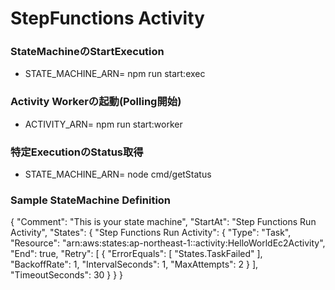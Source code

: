# StepFunctions Activity

### StateMachineのStartExecution
- STATE_MACHINE_ARN=<ARN> npm run start:exec

### Activity Workerの起動(Polling開始)
- ACTIVITY_ARN=<ARN> npm run start:worker

### 特定ExecutionのStatus取得
- STATE_MACHINE_ARN=<ARN> node cmd/getStatus <Execution ID>


### Sample StateMachine Definition
{
  "Comment": "This is your state machine",
  "StartAt": "Step Functions Run Activity",
  "States": {
    "Step Functions Run Activity": {
      "Type": "Task",
      "Resource": "arn:aws:states:ap-northeast-1:<YOUR-ACCOUNT>:activity:HelloWorldEc2Activity",
      "End": true,
      "Retry": [
        {
          "ErrorEquals": [
            "States.TaskFailed"
          ],
          "BackoffRate": 1,
          "IntervalSeconds": 1,
          "MaxAttempts": 2
        }
      ],
      "TimeoutSeconds": 30
    }
  }
}